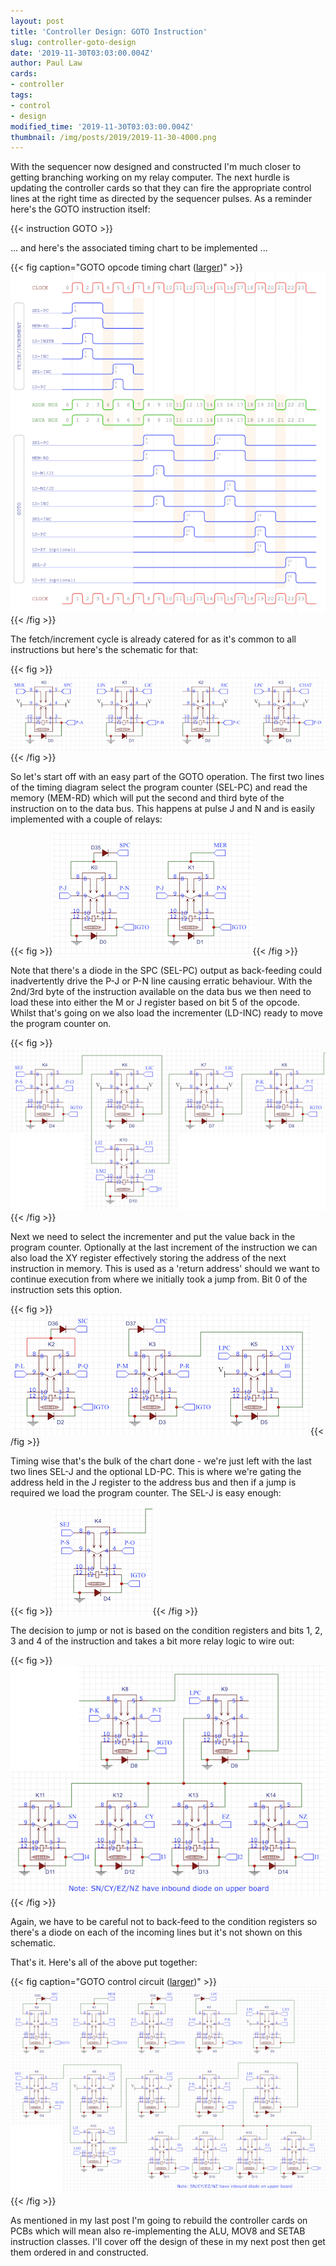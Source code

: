 ```yaml
---
layout: post
title: 'Controller Design: GOTO Instruction'
slug: controller-goto-design
date: '2019-11-30T03:03:00.004Z'
author: Paul Law
cards:
- controller
tags:
- control
- design
modified_time: '2019-11-30T03:03:00.004Z'
thumbnail: /img/posts/2019/2019-11-30-4000.png
---
```


With the sequencer now designed and constructed I'm much closer to getting branching working on my relay computer. The next
hurdle is updating the controller cards so that they can fire the appropriate control lines at the right time as directed
by the sequencer pulses. As a reminder here's the GOTO instruction itself:

{{< instruction GOTO >}}

... and here's the associated timing chart to be implemented ...

{{< fig caption="GOTO opcode timing chart ([larger](/pdf/timing-goto.pdf))" >}}![GOTO opcode timing chart](/img/posts/2019/2019-11-02-0003.png){{< /fig >}}

The fetch/increment cycle is already catered for as it's common to all instructions but here's the schematic for that:

{{< fig >}}![Increment Cycle Schematic](/img/posts/2019/2019-11-30-0006.png){{< /fig >}}

So let's start off with an easy part of the GOTO operation. The first two lines of the timing diagram select the program
counter (SEL-PC) and read the memory (MEM-RD) which will put the second and third byte of the instruction on to the data bus.
This happens at pulse J and N and is easily implemented with a couple of relays:

{{< fig >}}![SEL-PC and MEM-RD](/img/posts/2019/2019-11-30-0000.png){{< /fig >}}

Note that there's a diode in the SPC (SEL-PC) output as back-feeding could inadvertently drive the P-J or P-N line causing
erratic behaviour. With the 2nd/3rd byte of the instruction available on the data bus we then need to load these into either
the M or J register based on bit 5 of the opcode. Whilst that's going on we also load the incrementer (LD-INC) ready to move
the program counter on.

{{< fig >}}![LD-M/J and LD-INC](/img/posts/2019/2019-11-30-0001.png){{< /fig >}}

Next we need to select the incrementer and put the value back in the program counter. Optionally at the last increment of
the instruction we can also load the XY register effectively storing the address of the next instruction in memory. This is
used as a 'return address' should we want to continue execution from where we initially took a jump from. Bit 0 of the
instruction sets this option.

{{< fig >}}![SEL-INC, LD-PC and optional LD-XY](/img/posts/2019/2019-11-30-0002.png){{< /fig >}}

Timing wise that's the bulk of the chart done - we're just left with the last two lines SEL-J and the optional LD-PC. This is
where we're gating the address held in the J register to the address bus and then if a jump is required we load the program
counter. The SEL-J is easy enough:

{{< fig >}}![SEL-J](/img/posts/2019/2019-11-30-0003.png){{< /fig >}}

The decision to jump or not is based on the condition registers and bits 1, 2, 3 and 4 of the instruction and takes a bit more
relay logic to wire out:

{{< fig >}}![optional LD-PC](/img/posts/2019/2019-11-30-0004.png){{< /fig >}}

Again, we have to be careful not to back-feed to the condition registers so there's a diode on each of the incoming lines but
it's not shown on this schematic.

That's it. Here's all of the above put together:

{{< fig caption="GOTO control circuit ([larger](/img/posts/2019/2019-11-30-1005.png))" >}}![GOTO control circuit](/img/posts/2019/2019-11-30-0005.png){{< /fig >}}

As mentioned in my last post I'm going to rebuild the controller cards on PCBs which will mean also re-implementing the ALU,
MOV8 and SETAB instruction classes. I'll cover off the design of these in my next post then get them ordered in and
constructed.
